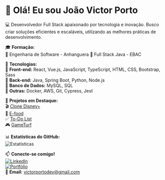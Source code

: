 # 👋 Olá! Eu sou João Victor Porto  

💻 Desenvolvedor Full Stack apaixonado por tecnologia e inovação. Busco criar soluções eficientes e escaláveis, utilizando as melhores práticas de desenvolvimento.  

🎓 **Formação:**  
📍 Engenharia de Software - Anhanguera 
📍 Full Stack Java - EBAC   

🚀 **Tecnologias:**  
🔹 **Front-end:** React, Vue.js, JavaScript, TypeScript, HTML, CSS, Bootstrap, Sass  
🔹 **Back-end:** Java, Spring Boot, Python, Node.js  
🔹 **Banco de Dados:** MySQL, SQL  
🔹 **Outras:** Docker, AWS, Git, Cypress, Jest  

📌 **Projetos em Destaque:**  
🎬 [Clone Disney+](https://clone-disneyplus-ten-lemon.vercel.app/)  
🍔 [E-food](https://efood-fet2.vercel.app/)  
✅ [To-Do List](https://vercel.com/jportovs-projects/to-do-list)  
🎮 [GameTurf]([https://vercel.com/jportovs-projects/ebac-games-redux-5nw3](https://game-turf.vercel.app/))  

📊 **Estatísticas do GitHub:**  
![Estatísticas](https://github-readme-stats.vercel.app/api?username=Jportov&show_icons=true&theme=radical)  

📫 **Conecte-se comigo!**  
[![LinkedIn](https://img.shields.io/badge/-LinkedIn-blue?style=flat&logo=linkedin&logoColor=white)](https://www.linkedin.com/in/vportodev/)  
[![Portfólio](https://img.shields.io/badge/-Portfólio-green?style=flat&logo=vercel&logoColor=white)](https://vportodev.vercel.app)  
📩 **Email:** victorportodev@gmail.com  
